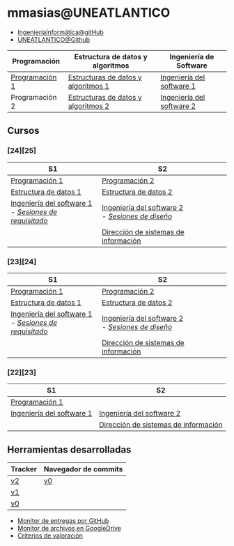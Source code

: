 # mmasias@UNEATLANTICO

- [IngenieríaInformática@gitHub](https://github.com/Ingenieria-Informatica-UNEATLANTICO)
- [UNEATLANTICO@Github](https://github.com/enterprises/uneatlantico)

<div align=center>

|Programación|Estructura de datos y algoritmos|Ingeniería de Software|
|-|-|-|
|[Programación 1](https://github.com/mmasias/prg1)|[Estructuras de datos y algoritmos 1](https://github.com/mmasias/eda1)|[Ingeniería del software 1](https://github.com/mmasias/idsw1)|
|Programación 2|[Estructuras de datos y algoritmos 2](https://github.com/mmasias/eda2)|[Ingeniería del software 2](https://github.com/mmasias/idsw2)|

</div>

## Cursos

### [24][25]

<div align=center>

|S1|S2|
|-|-|
|[Programación 1](https://github.com/mmasias/24-25-prg1)|[Programación 2](https://github.com/mmasias/24-25-prg2)
|[Estructura de datos 1](https://github.com/mmasias/24-25-eda1)|[Estructura de datos 2](https://github.com/mmasias/24-25-eda2)
|[Ingeniería del software 1](https://github.com/mmasias/24-25-idsw1)<br>- [*Sesiones de requisitado*](https://github.com/mmasias/24-25-idsw1-sdr)|[Ingeniería del software 2](https://github.com/mmasias/24-25-idsw2)<br>- [*Sesiones de diseño*](https://github.com/mmasias/24-25-idsw2-sdd)
||[Dirección de sistemas de información](https://github.com/mmasias/24-25-DSI)

</div>

### [23][24]

<div align=center>

|S1|S2|
|-|-|
|[Programación 1](https://github.com/mmasias/23-24-prg1)|[Programación 2](https://github.com/mmasias/23-24-prg2)
|[Estructura de datos 1](https://github.com/mmasias/23-24-eda1)|[Estructura de datos 2](https://github.com/mmasias/23-24-eda2)
|[Ingeniería del software 1](https://github.com/mmasias/23-24-idsw1)<br>- [*Sesiones de requisitado*](https://github.com/mmasias/23-24-idsw1-sdr)|[Ingeniería del software 2](https://github.com/mmasias/23-24-idsw2)<br>- [*Sesiones de diseño*](https://github.com/mmasias/23-24-idsw2-sdd)
||[Dirección de sistemas de información](https://github.com/mmasias/23-24-DSI)

</div>

### [22][23]

<div align=center>

|S1|S2|
|-|-|
|[Programación 1](https://github.com/mmasias/prg1-22-23)||
|[Ingeniería del software 1](https://github.com/mmasias/idsw1-22-23)|[Ingeniería del software 2](https://github.com/mmasias/idsw2-22-23)
||[Dirección de sistemas de información](https://github.com/mmasias/dsi-22-23)

</div>

## Herramientas desarrolladas

<div align=center>

|Tracker|Navegador de commits|
|-|-|
|[v2](https://manuel.masiasweb.com/github-stats-page-contributors.html)|[v0](https://manuel.masiasweb.com/gh-history-v0/)
|[v1](https://manuel.masiasweb.com/gh-s-v1/github-stats-page-contributors.html)
|[v0](https://manuel.masiasweb.com/gh-s-v0/github-stats-page-contributors.html)

</div>

- [Monitor de entregas por GitHub](entregasGithub.md)
- [Monitor de archivos en GoogleDrive](monitorArchivosGDrive.md)
- [Criterios de valoración](CdEx.md)
